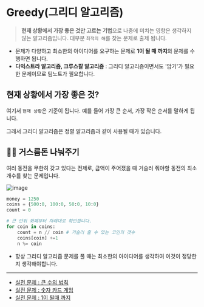 # Greedy(그리디 알고리즘)

> **현재 상황에서 가장 좋은 것만 고르는 기법**으로 나중에 미치는 영향은 생각하지 않는 알고리즘입니다. 대부분 `최적의 해`를 찾는 문제로 출제 됩니다.

* 문제가 다양하고 최소한의 아이디어를 요구하는 문제로 **1이 될 때 까지**의 문제를 수행하면 됩니다.
* **다익스트라 알고리즘, 크루스칼 알고리즘** : 그리디 알고리즘이면서도 '암기'가 필요한 문제이므로 팀노트가 필요합니다.

## 현재 상황에서 가장 좋은 것?

여기서 `현재 상황`은 기준이 됩니다. 예를 들어 가장 큰 순서, 가장 작은 순서를 말하게 됩니다.

그래서 그리디 알고리즘은 정렬 알고리즘과 같이 사용될 때가 있습니다.

## 👨‍💻 거스름돈 나눠주기

여러 동전을 무한히 갖고 있다는 전제로, 금액이 주어졌을 때 거슬러 줘야할 동전의 최소 개수를 찾는 문제입니다.

![image](https://user-images.githubusercontent.com/55238671/234170667-0bb9e6d7-176c-4bba-ae9f-24ef16f76765.png)

```python
money = 1250
coins = {500:0, 100:0, 50:0, 10:0}
count = 0

# 큰 단위 화폐부터 차례대로 확인합니다.
for coin in coins:
    count = n // coin # 거슬러 줄 수 있는 코인의 갯수
    coins[coin] +=1
    n %= coin 
```

* 항상 그리디 알고리즘 문제를 풀 때는 최소한의 아이디어를 생각하여 이것이 정당한지 생각해야합니다.

***

* [실전 문제 : 큰 수의 법칙](https://github.com/dustin-kang/Programming-Team-Notes/blob/Python/greedy/greed\_pratice.md#%EC%8B%A4%EC%A0%841-%ED%81%B0%EC%88%98%EC%9D%98-%EB%B2%95%EC%B9%99)
* [실전 문제 : 숫자 카드 게임](https://github.com/dustin-kang/Programming-Team-Notes/blob/Python/greedy/greed\_pratice.md#%EC%8B%A4%EC%A0%842-%EC%88%AB%EC%9E%90-%EC%B9%B4%EB%93%9C-%EA%B2%8C%EC%9E%84)
* [실전 문제 : 1이 될때 까지](https://github.com/dustin-kang/Programming-Team-Notes/blob/Python/greedy/greed\_pratice.md#%EC%8B%A4%EC%A0%843-1%EC%9D%B4-%EB%90%A0-%EB%95%8C%EA%B9%8C%EC%A7%80)
